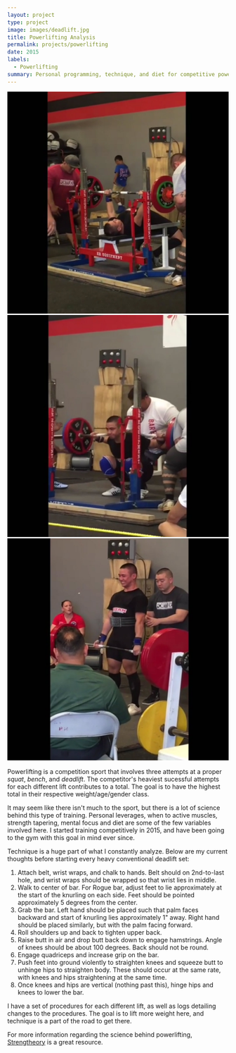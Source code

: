 ```yaml
---
layout: project
type: project
image: images/deadlift.jpg
title: Powerlifting Analysis
permalink: projects/powerlifting
date: 2015
labels:
  - Powerlifting
summary: Personal programming, technique, and diet for competitive powerlifting.
---
```


<div class="ui small rounded images">
  <img class="ui image" src="../images/bench.jpg">
  <img class="ui image" src="../images/squat.jpg">
  <img class="ui image" src="../images/deadlift.jpg">
</div>

Powerlifting is a competition sport that involves three attempts at a proper *squat*, *bench*, and *deadlift*. The competitor's heaviest sucessful attempts for each different lift contributes to a total. The goal is to have the highest total in their respective weight/age/gender class. 

It may seem like there isn't much to the sport, but there is a lot of science behind this type of training. Personal leverages, when to active muscles, strength tapering, mental focus and diet are some of the few variables involved here. I started training competitively in 2015, and have been going to the gym with this goal in mind ever since. 

Technique is a huge part of what I constantly analyze. Below are my current thoughts before starting every heavy conventional deadlift set:

1. Attach belt, wrist wraps, and chalk to hands. Belt should on 2nd-to-last hole, and wrist wraps should be wrapped so that wrist lies in middle.
2. Walk to center of bar. For Rogue bar, adjust feet to lie approximately at the start of the knurling on each side. Feet should be pointed approximately 5 degrees from the center. 
3. Grab the bar. Left hand should be placed such that palm faces backward and start of knurling lies approximately 1" away. Right hand should be placed similarly, but with the palm facing forward.
4. Roll shoulders up and back to tighten upper back. 
5. Raise butt in air and drop butt back down to engage hamstrings. Angle of knees should be about 100 degrees. Back should not be round.
6. Engage quadriceps and increase grip on the bar. 
7. Push feet into ground violently to straighten knees and squeeze butt to unhinge hips to straighten body. These should occur at the same rate, with knees and hips straightening at the same time.
8. Once knees and hips are vertical (nothing past this), hinge hips and knees to lower the bar. 

I have a set of procedures for each different lift, as well as logs detailing changes to the procedures. The goal is to lift more weight here, and technique is a part of the road to get there. 

For more information regarding the science behind powerlifting, [Strengtheory](http://strengtheory.com/) is a great resource.

